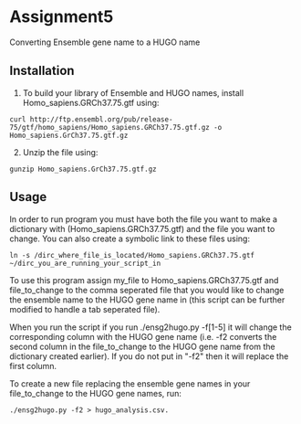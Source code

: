 # Assignment5
Converting Ensemble gene name to a HUGO name

## Installation
1) To build your library of Ensemble and HUGO names, install Homo_sapiens.GRCh37.75.gtf using: 
```
curl http://ftp.ensembl.org/pub/release-75/gtf/homo_sapiens/Homo_sapiens.GRCh37.75.gtf.gz -o Homo_sapiens.GrCh37.75.gtf.gz
```

2) Unzip the file using: 
```
gunzip Homo_sapiens.GrCh37.75.gtf.gz
```

## Usage
In order to run program you must have both the file you want to make a dictionary with (Homo_sapiens.GRCh37.75.gtf) and the file you want to change. You can also create a symbolic link to these files using: 
```
ln -s /dirc_where_file_is_located/Homo_sapiens.GRCh37.75.gtf ~/dirc_you_are_running_your_script_in
```

To use this program assign my_file to Homo_sapiens.GRCh37.75.gtf and file_to_change to the comma seperated file that you would like to change the ensemble name to the HUGO gene name in (this script can be further modified to handle a tab seperated file).

When you run the script if you run ./ensg2hugo.py -f[1-5] it will change the corresponding column with the HUGO gene name (i.e. -f2 converts the second column in the file_to_change to the HUGO gene name from the dictionary created earlier). If you do not put in "-f2" then it will replace the first column.

To create a new file replacing the ensemble gene names in your file_to_change to the HUGO gene names, run:
```
./ensg2hugo.py -f2 > hugo_analysis.csv.
```
